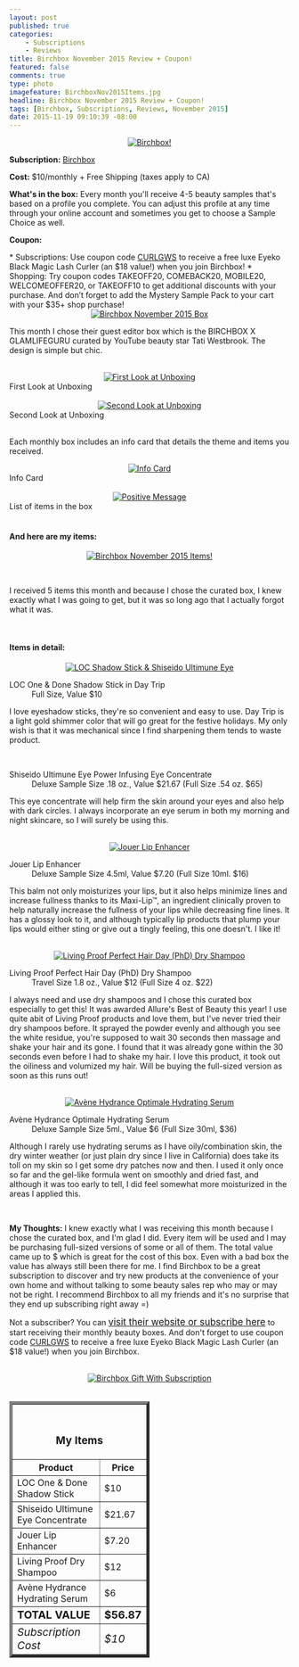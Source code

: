 ```yaml
---
layout: post
published: true
categories: 
    - Subscriptions
    - Reviews
title: Birchbox November 2015 Review + Coupon!
featured: false
comments: true
type: photo
imagefeature: BirchboxNov2015Items.jpg
headline: Birchbox November 2015 Review + Coupon!
tags: [Birchbox, Subscriptions, Reviews, November 2015]
date: 2015-11-19 09:10:39 -08:00
---
```


<center><a href="https://www.birchbox.com/invite/whatsupmailbox" target="_blank">
<img src="/images/BirchboxNov2015Package.jpg" border="0" style="border:none;max-width:100%;" alt="Birchbox!" />
</a></center>

<p><b>Subscription:</b> <a href="https://www.birchbox.com/invite/whatsupmailbox" target="_blank">Birchbox</a></p>
<p><b>Cost:</b> $10/monthly + Free Shipping (taxes apply to CA)</p>
<p><b>What's in the box:</b> Every month you'll receive 4-5 beauty samples that's based on a profile you complete. You can adjust this profile at any time through your online account and sometimes you get to choose a Sample Choice as well.</p>
<p><b>Coupon:</b></p>
* Subscriptions: Use coupon code <a href="https://www.birchbox.com/invite/whatsupmailbox" target="_blank">CURLGWS</a> to receive a free luxe Eyeko Black Magic Lash Curler (an $18 value!) when you join Birchbox!
* Shopping: Try coupon codes TAKEOFF20, COMEBACK20, MOBILE20, WELCOMEOFFER20, or TAKEOFF10 to get additional discounts with your purchase. And don’t forget to add the Mystery Sample Pack to your cart with your $35+ shop purchase!

<br>

<center><a href="https://www.birchbox.com/invite/whatsupmailbox" target="_blank">
<img src="/images/BirchboxNov2015Box.jpg" border="0" style="border:none;max-width:100%;" alt="Birchbox November 2015 Box" />
</a></center>

<p>This month I chose their guest editor box which is the BIRCHBOX X GLAMLIFEGURU curated by YouTube beauty star Tati Westbrook. The design is simple but chic.</p>
<br>

<center><a href="https://www.birchbox.com/invite/whatsupmailbox" target="_blank">
<img src="/images/BirchboxNov2015OpenBox.jpg" border="0" style="border:none;max-width:100%;" alt="First Look at Unboxing" />
</a></center>
<figcaption>First Look at Unboxing</figcaption>
<br>

<center><a href="https://www.birchbox.com/invite/whatsupmailbox" target="_blank">
<img src="/images/BirchboxNov2015OpenBox2.jpg" border="0" style="border:none;max-width:100%;" alt="Second Look at Unboxing" />
</a></center>
<figcaption>Second Look at Unboxing</figcaption>
<br>

<p>Each monthly box includes an info card that details the theme and items you received.</p>

<center><a href="https://www.birchbox.com/invite/whatsupmailbox" target="_blank">
<img src="/images/BirchboxNov2015Info.jpg" border="0" style="border:none;max-width:100%;" alt="Info Card" /></a></center>
<figcaption>Info Card</figcaption>
<br>

<center><a href="https://www.birchbox.com/invite/whatsupmailbox" target="_blank">
<img src="/images/BirchboxNov2015Info2.jpg" border="0" style="border:none;max-width:100%;" alt="Positive Message" /></a></center>
<figcaption>List of items in the box</figcaption>
<br>

<H4>And here are my items:</H4>

<p><center><a href="https://www.birchbox.com/invite/whatsupmailbox" target="_blank">
<img src="/images/BirchboxNov2015Items.jpg" border="0" style="border:none;max-width:100%;" alt="Birchbox November 2015 Items!" /></a></center></p>
<br>

<p>I received 5 items this month and because I chose the curated box, I knew exactly what I was going to get, but it was so long ago that I actually forgot what it was.</p>
<br>

<H4>Items in detail:</H4>

<center><a href="https://www.birchbox.com/invite/whatsupmailbox" target="_blank">
<img src="/images/BirchboxNov2015LocShadowStickShiseidoUltimuneEye.jpg" border="0" style="border:none;max-width:100%;" alt="LOC Shadow Stick & Shiseido Ultimune Eye" />
</a></center>

<DL>
<DT>LOC One & Done Shadow Stick in Day Trip</DT>
<DD>Full Size, Value $10 </DD>
</DL>

<p>I love eyeshadow sticks, they're so convenient and easy to use. Day Trip is a light gold shimmer color that will go great for the festive holidays. My only wish is that it was mechanical since I find sharpening them tends to waste product.</p>

<br>

<DL>
<DT>Shiseido Ultimune Eye Power Infusing Eye Concentrate</DT>
<DD>Deluxe Sample Size .18 oz., Value $21.67 (Full Size .54 oz. $65)</DD>
</DL>


<p>This eye concentrate will help firm the skin around your eyes and also help with dark circles. I always incorporate an eye serum in both my morning and night skincare, so I will surely be using this.</p>

<br>

<center><a href="https://www.birchbox.com/invite/whatsupmailbox" target="_blank">
<img src="/images/BirchboxNov2015JouerLipTreatment.jpg" border="0" style="border:none;max-width:100%;" alt="Jouer Lip Enhancer" />
</a></center>

<DL>
<DT>Jouer Lip Enhancer</DT>
<DD>Deluxe Sample Size 4.5ml, Value $7.20 (Full Size 10ml. $16)</DD>
</DL>

<p>This balm not only moisturizes your lips, but it also helps minimize lines and increase fullness thanks to its Maxi-Lip™, an ingredient clinically proven to help naturally increase the fullness of your lips while decreasing fine lines. It has a glossy look to it, and although typically lip products that plump your lips would either sting or give out a tingly feeling, this one doesn't. I like it!</p>

<br>

<center><a href="https://www.birchbox.com/invite/whatsupmailbox" target="_blank">
<img src="/images/BirchboxNov2015LivingProofDryShampoo.jpg" border="0" style="border:none;max-width:100%;" alt="Living Proof Perfect Hair Day (PhD) Dry Shampoo" />
</a></center>

<DL>
<DT>Living Proof Perfect Hair Day (PhD) Dry Shampoo</DT>
<DD>Travel Size 1.8 oz., Value $12 (Full Size 4 oz. $22)</DD>
</DL>

<p>I always need and use dry shampoos and I chose this curated box especially to get this! It was awarded Allure's Best of Beauty this year! I use quite abit of Living Proof products and love them, but I've never tried their dry shampoos before. It sprayed the powder evenly and although you see the white residue, you're supposed to wait 30 seconds then massage and shake your hair and its gone. I found that it was already gone within the 30 seconds even before I had to shake my hair. I love this product, it took out the oiliness and volumized my hair. Will be buying the full-sized version as soon as this runs out!</p>

<br>

<center><a href="https://www.birchbox.com/invite/whatsupmailbox" target="_blank">
<img src="/images/BirchboxNov2015AveneHydranceSerum.jpg" border="0" style="border:none;max-width:100%;" alt="Avène Hydrance Optimale Hydrating Serum" />
</a></center>

<DL>
<DT>Avène Hydrance Optimale Hydrating Serum</DT>
<DD>Deluxe Sample Size 5ml., Value $6 (Full Size 30ml, $36)</DD>
</DL>

<p>Although I rarely use hydrating serums as I have oily/combination skin, the dry winter weather (or just plain dry since I live in California) does take its toll on my skin so I get some dry patches now and then. I used it only once so far and the gel-like formula went on smoothly and dried fast, and although it was too early to tell, I did feel somewhat more moisturized in the areas I applied this.</p>

<br>

<p><i class="icon-exclamation-sign"></i><b> My Thoughts:</b> I knew exactly what I was receiving this month because I chose the curated box, and I'm glad I did. Every item will be used and I may be purchasing full-sized versions of some or all of them. The total value came up to $ which is great for the cost of this box. Even with a bad box the value has always still been there for me. I find Birchbox to be a great subscription to discover and try new products at the convenience of your own home and without talking to some beauty sales rep who may or may not be right. I recommend Birchbox to all my friends and it's no surprise that they end up subscribing right away =)</p>

<p>Not a subscriber? You can <a href="https://www.birchbox.com/invite/whatsupmailbox"><big>visit their website or subscribe here</big></a> to start receiving their monthly beauty boxes. And don't forget to use coupon code <a href="https://www.birchbox.com/invite/whatsupmailbox" target="_blank">CURLGWS</a> to receive a free luxe Eyeko Black Magic Lash Curler (an $18 value!) when you join Birchbox.</p>

<br>

<center><a href="https://www.birchbox.com/invite/whatsupmailbox" target="_blank">
<img src="/images/BirchboxNov2015GWS.png" border="0" style="border:none;max-width:100%;" alt="Birchbox Gift With Subscription" />
</a></center>

<br>

<TABLE  BORDER="5" style="width:50%">
   <TR>
      <TH COLSPAN="2">
         <H3><BR><center>My Items</center></H3>
      </TH>
   </TR>
      <TH>Product</TH>
      <TH>Price</TH>
  <TR>
      <TD>LOC One & Done Shadow Stick</TD>
      <TD>$10</TD>
   </TR>
   <TR>
      <TD>Shiseido Ultimune Eye Concentrate</TD>
      <TD>$21.67</TD>
   </TR>
    <TR>
      <TD>Jouer Lip Enhancer</TD>
      <TD>$7.20</TD>
   </TR>
    <TR>
      <TD>Living Proof Dry Shampoo</TD>
      <TD>$12</TD>
   </TR>
    <TR>
      <TD>Avène Hydrance Hydrating Serum</TD>
      <TD>$6</TD>
   </TR>
   <TR>
      <TD><b><big>TOTAL VALUE</big></b></TD>
      <TD><b><big>$56.87</big></b></TD>
   </TR>
   <TR>
      <TD><i><big>Subscription Cost</big></i></TD>
      <TD><i><big>$10</big></i></TD>
   </TR>
</TABLE>
